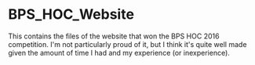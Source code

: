 # BPS_HOC_Website
This contains the files of the website that won the BPS HOC 2016 competition. I'm not particularly proud of it, but I think it's quite well made given the amount of time I had and my experience (or inexperience).
